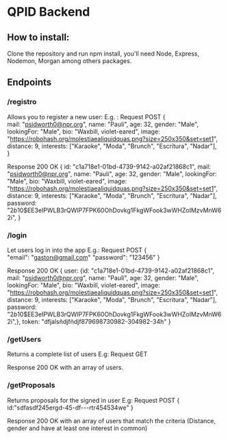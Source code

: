 # QPID Backend
## How to install:
Clone the repository and run npm install, you'll need Node, Express, Nodemon, Morgan among others packages.

## Endpoints

### /registro
Allows you to register a new user:
E.g. : Request POST 
{    
    mail: "psidworth0@npr.org",
    name: "Pauli",
    age: 32,
    gender: "Male",
    lookingFor: "Male",
    bio: "Waxbill, violet-eared",
    image:
      "https://robohash.org/molestiaealiquidquas.png?size=250x350&set=set1",
    distance: 9,
    interests: ["Karaoke", "Moda", "Brunch", "Escritura", "Nadar"],    
  }
  
  Response 200 OK
  {
    id: "c1a718e1-01bd-4739-9142-a02af21868c1",
    mail: "psidworth0@npr.org",
    name: "Pauli",
    age: 32,
    gender: "Male",
    lookingFor: "Male",
    bio: "Waxbill, violet-eared",
    image:
      "https://robohash.org/molestiaealiquidquas.png?size=250x350&set=set1",
    distance: 9,
    interests: ["Karaoke", "Moda", "Brunch", "Escritura", "Nadar"],
    password: "$2b$10$EE3eIPWLB3rQWlP7FPK60OhDovkg1FkgWFook3wWHZoIMzvMnW62i",
  }

### /login 
Let users log in into the app
E.g.: Request POST
{  
 "email": "gaston@gmail.com"
 "password": "123456"
}

Response 200 OK
{
 user: {id: "c1a718e1-01bd-4739-9142-a02af21868c1",
    mail: "psidworth0@npr.org",
    name: "Pauli",
    age: 32,
    gender: "Male",
    lookingFor: "Male",
    bio: "Waxbill, violet-eared",
    image:
      "https://robohash.org/molestiaealiquidquas.png?size=250x350&set=set1",
    distance: 9,
    interests: ["Karaoke", "Moda", "Brunch", "Escritura", "Nadar"],
    password: "$2b$10$EE3eIPWLB3rQWlP7FPK60OhDovkg1FkgWFook3wWHZoIMzvMnW62i",},
token: "dfjalsñdjfñdjf879698730982-304982-34h"
}
### /getUsers
Returns a complete list of users
E.g: Request GET

Response 200 OK
with an array of users.

### /getProposals
Returns proposals for the signed in user
E.g: Request POST
{
  id:"sdfasdf245ergd-45-df---rtr454534we"
}

Response 200 OK
with an array of users that match the criteria (Distance, gender and have at least one interest in common)





